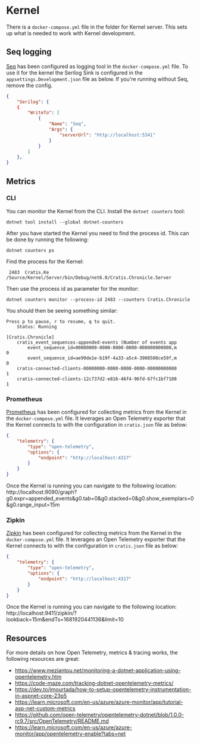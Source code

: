 # Kernel

There is a `docker-compose.yml` file in the folder for Kernel server.
This sets up what is needed to work with Kernel development.

## Seq logging

[Seq](https://datalust.co/seq) has been configured as logging tool in the `docker-compose.yml` file.
To use it for the kernel the Serilog Sink is configured in the `appsettings.Development.json` file as below.
If you're running without Seq, remove the config.

```json
{
    "Serilog": {
    {
        "WriteTo": [
            {
                "Name": "Seq",
                "Args": {
                    "serverUrl": "http://localhost:5341"
                }
            }
        ]
    },
}
```

## Metrics

### CLI

You can monitor the Kernel from the CLI.
Install the `dotnet counters` tool:

```shell
dotnet tool install --global dotnet-counters
```

After you have started the Kernel you need to find the process id.
This can be done by running the following:

```shell
dotnet counters ps
```

Find the process for the Kernel:

```shell
 2483  Cratis.Ke  /Source/Kernel/Server/bin/Debug/net6.0/Cratis.Chronicle.Server
```

Then use the process id as parameter for the monitor:

```shell
dotnet counters monitor --process-id 2483 --counters Cratis.Chronicle
```

You should then be seeing something similar:

```shell
Press p to pause, r to resume, q to quit.
    Status: Running

[Cratis.Chronicle]
    cratis_event_sequences-appended-events (Number of events app
        event_sequence_id=00000000-0000-0000-0000-000000000000,m           0
        event_sequence_id=ae99de1e-b19f-4a33-a5c4-3908508ce59f,m           0
    cratis-connected-clients-00000000-0000-0000-0000-00000000000           1
    cratis-connected-clients-12c737d2-e816-46f4-96fd-67fc1bf7108           1
```

### Prometheus

[Prometheus](https://prometheus.io) has been configured for collecting metrics from the Kernel in the `docker-compose.yml` file.
It leverages an Open Telemetry exporter that the Kernel connects to with the configuration in `cratis.json` file as below:

```json
{
    "telemetry": {
        "type": "open-telemetry",
        "options": {
            "endpoint": "http://localhost:4317"
        }
    }
}
```

Once the Kernel is running you can navigate to the following location:
http://localhost:9090/graph?g0.expr=appended_events&g0.tab=0&g0.stacked=0&g0.show_exemplars=0&g0.range_input=15m

### Zipkin

[Zipkin](https://zipkin.io) has been configured for collecting metrics from the Kernel in the `docker-compose.yml` file.
It leverages an Open Telemetry exporter that the Kernel connects to with the configuration in `cratis.json` file as below:

```json
{
    "telemetry": {
        "type": "open-telemetry",
        "options": {
            "endpoint": "http://localhost:4317"
        }
    }
}
```

Once the Kernel is running you can navigate to the following location:
http://localhost:9411/zipkin/?lookback=15m&endTs=1681920441136&limit=10

## Resources

For more details on how Open Telemetry, metrics & tracing works, the following resources are great:

* https://www.meziantou.net/monitoring-a-dotnet-application-using-opentelemetry.htm
* https://code-maze.com/tracking-dotnet-opentelemetry-metrics/
* https://dev.to/jmourtada/how-to-setup-opentelemetry-instrumentation-in-aspnet-core-23p5
* https://learn.microsoft.com/en-us/azure/azure-monitor/app/tutorial-asp-net-custom-metrics
* https://github.com/open-telemetry/opentelemetry-dotnet/blob/1.0.0-rc9.7/src/OpenTelemetry/README.md
* https://learn.microsoft.com/en-us/azure/azure-monitor/app/opentelemetry-enable?tabs=net
